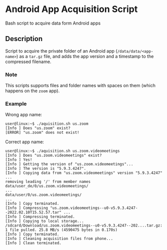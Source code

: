 # Android App Acquisition Script
Bash script to acquire data form Android apps

## Description
Script to acquire the private folder of an Android app (`/data/data/<app-name>`) as a `tar.gz` file, and adds the app version and a timestamp to the compressed filename. 

### Note
This scripts supports files and folder names with spaces on them (which happens on the `zoom` app).


### Example


Wrong app name:
```
user@linux:~$ ./aquisition.sh us.zoom
[Info ] Does "us.zoom" exist?
[ERROR] "us.zoom" does not exist!
```

Correct app name:
```
user@linux:~$ ./aquisition.sh us.zoom.videomeetings
[Info ] Does "us.zoom.videomeetings" exist?
[Info ] Yes!
[Info ] Getting the version of "us.zoom.videomeetings"...
[Info ] The version is "5.9.3.4247".
[Info ] Copying data from "us.zoom.videomeetings" version "5.9.3.4247" ...
removing leading '/' from member names
data/user_de/0/us.zoom.videomeetings/
...
data/user/0/us.zoom.videomeetings/
...
[Info ] Copy terminated.
[Info ] Compressing "us.zoom.videomeetings--u0-v5.9.3.4247--2022.02.10T15.52.57.tar" ...
[Info ] Compressing terminated.
[Info ] Copying to local storage...
/sdcard/Download/us.zoom.videomeetings--u0-v5.9.3.4247--202....tar.gz: 1 file pulled. 25.8 MB/s (4590475 bytes in 0.170s)
[Info ] Copy terminated.
[Info ] Cleaning acquisition files from phone...
[Info ] Clean terminated.
```

